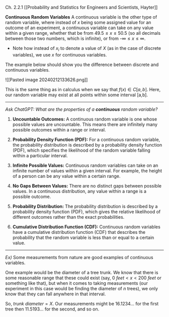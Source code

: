 Ch. 2.2.1 [[Probability and Statistics for Engineers and Scientists, Hayter]]

**Continuous Random Variables**
A continuous variable is the other type of random variable, where instead of $x$ being some assigned value for an outcome of an experiment, a continuous variable can take on any value within a given range, whether that be from $49.5 \leq x \leq 50.5$ (so all decimals between those two numbers, which is infinite), or from -$\infty \leq x \leq \infty$.
- Note how instead of $x_i$ to denote a value of $X$ (as in the case of discrete variables), we use $x$ for continuous variables.

The example below should show you the difference between discrete and continuous variables.

![[Pasted image 20240212133626.png]]

This is the same thing as in calculus when we say that $f(x) \in C[a,b]$. Here, our random variable may exist at all points within some interval [a,b]. 

---

*Ask ChatGPT: What are the properties of a **continuous** random variable?*

1. **Uncountable Outcomes:** A continuous random variable is one whose possible values are uncountable. This means there are infinitely many possible outcomes within a range or interval.
    
2. **Probability Density Function (PDF):** For a continuous random variable, the probability distribution is described by a probability density function (PDF), which specifies the likelihood of the random variable falling within a particular interval.
    
3. **Infinite Possible Values:** Continuous random variables can take on an infinite number of values within a given interval. For example, the height of a person can be any value within a certain range.
    
4. **No Gaps Between Values:** There are no distinct gaps between possible values. In a continuous distribution, any value within a range is a possible outcome.
    
5. **Probability Distribution:** The probability distribution is described by a probability density function (PDF), which gives the relative likelihood of different outcomes rather than the exact probabilities.
    
6. **Cumulative Distribution Function (CDF):** Continuous random variables have a cumulative distribution function (CDF) that describes the probability that the random variable is less than or equal to a certain value.



---

*Ex)*
Some measurements from nature are good examples of continuous variables.

One example would be the diameter of a tree trunk. We know that there is some reasonable range that these could exist (say, $0~feet<x<200~feet$ or something like that), but when it comes to taking measurements (our experiment in this case would be finding the diameter of $n$ trees), we only know that they can fall anywhere in that interval.

So, $trunk~diameter=X$. Our measurements might be $16.1234...$ for the first tree then $11.5193...$ for the second, and so on.
